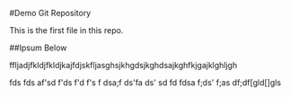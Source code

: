 #Demo Git Repository

This is the first file in this repo.

##Ipsum Below

ffljadjfkldjfkldjkajfdjskfljasghsjkhgdsjkghdsajkghfkjgajklghljgh

fds
fds
af'sd
f'ds
f'd
f's
f
dsa;f
ds'fa
ds'
sd
fd
fdsa
f;ds'
f;as
df;df[gld[]gls